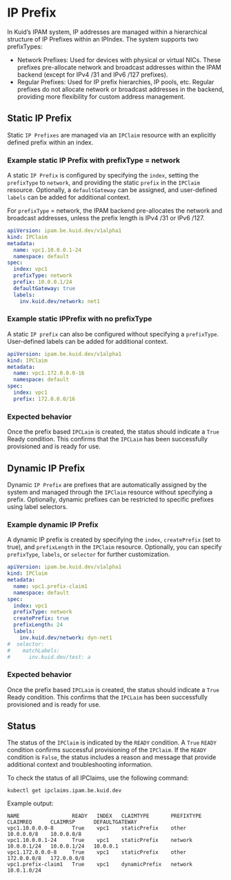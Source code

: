 # IP Prefix

In Kuid’s IPAM system, IP addresses are managed within a hierarchical structure of IP Prefixes within an IPIndex. The system supports two prefixTypes:

- Network Prefixes: Used for devices with physical or virtual NICs. These prefixes pre-allocate network and broadcast addresses within the IPAM backend (except for IPv4 /31 and IPv6 /127 prefixes).
- Regular Prefixes: Used for IP prefix hierarchies, IP pools, etc. Regular prefixes do not allocate network or broadcast addresses in the backend, providing more flexibility for custom address management.

## Static IP Prefix

Static `IP Prefixes` are managed via an `IPClaim` resource with an explicitly defined prefix within an index.

### Example static IP Prefix with prefixType = network

A static `IP Prefix` is configured by specifying the `index`, setting the `prefixType` to `network`, and providing the static `prefix` in the `IPClaim` resource. Optionally, a `defaultGateway` can be assigned, and user-defined `labels` can be added for additional context.

For `prefixType` = network, the IPAM backend pre-allocates the network and broadcast addresses, unless the prefix length is IPv4 /31 or IPv6 /127.

```yaml
apiVersion: ipam.be.kuid.dev/v1alpha1
kind: IPClaim
metadata:
  name: vpc1.10.0.0.1-24
  namespace: default
spec:
  index: vpc1
  prefixType: network
  prefix: 10.0.0.1/24
  defaultGateway: true
  labels:
    inv.kuid.dev/network: net1
```

### Example static IPPrefix with no prefixType

A static `IP prefix` can also be configured without specifying a `prefixType`. User-defined labels can be added for additional context.

```yaml
apiVersion: ipam.be.kuid.dev/v1alpha1
kind: IPClaim
metadata:
  name: vpc1.172.0.0.0-16
  namespace: default
spec:
  index: vpc1
  prefix: 172.0.0.0/16
```

### Expected behavior

Once the prefix based `IPCLaim` is created, the status should indicate a `True` Ready condition. This confirms that the `IPCLaim` has been successfully provisioned and is ready for use.

## Dynamic IP Prefix

Dynamic `IP Prefix` are prefixes that are automatically assigned by the system and managed through the `IPClaim` resource without specifying a prefix. Optionally, dynamic prefixes can be restricted to specific prefixes using label selectors. 

### Example dynamic IP Prefix

A dynamic IP prefix is created by specifying the `index`, `createPrefix` (set to true), and `prefixLength` in the `IPClaim` resource. Optionally, you can specify `prefixType`, `labels`, or `selector` for further customization.

```yaml
apiVersion: ipam.be.kuid.dev/v1alpha1
kind: IPClaim
metadata:
  name: vpc1.prefix-claim1
  namespace: default
spec:
  index: vpc1
  prefixType: network
  createPrefix: true
  prefixLength: 24
  labels:
    inv.kuid.dev/network: dyn-net1
#  selector:
#    matchLabels:
#      inv.kuid.dev/test: a
```

### Expected behavior

Once the prefix based `IPCLaim` is created, the status should indicate a `True` Ready condition. This confirms that the `IPCLaim` has been successfully provisioned and is ready for use.

## Status

The status of the `IPClaim` is indicated by the `READY` condition. A `True` `READY` condition confirms successful provisioning of the `IPClaim`. If the `READY` condition is `False`, the status includes a reason and message that provide additional context and troubleshooting information.

To check the status of all IPClaims, use the following command:

```
kubectl get ipclaims.ipam.be.kuid.dev
```

Example output:

```
NAME                 READY   INDEX   CLAIMTYPE       PREFIXTYPE   CLAIMREQ      CLAIMRSP      DEFAULTGATEWAY
vpc1.10.0.0.0-8      True    vpc1    staticPrefix    other        10.0.0.0/8    10.0.0.0/8    
vpc1.10.0.0.1-24     True    vpc1    staticPrefix    network      10.0.0.1/24   10.0.0.1/24   10.0.0.1
vpc1.172.0.0.0-8     True    vpc1    staticPrefix    other        172.0.0.0/8   172.0.0.0/8   
vpc1.prefix-claim1   True    vpc1    dynamicPrefix   network                    10.0.1.0/24 
```
